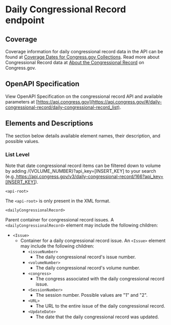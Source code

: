 # Daily Congressional Record endpoint

## Coverage

Coverage information for daily congressional record data in the API can be found at [Coverage Dates for Congress.gov Collections](https://www.congress.gov/help/coverage-dates).  Read more about Congressional Record data at [About the Congressional Record](https://www.congress.gov/help/congressional-record) on Congress.gov.

## OpenAPI Specification

View OpenAPI Specification on the congressional record API and available parameters at [https://api.congress.gov](https://api.congress.gov/#/daily-congressional-record/daily-congressional-record_list).

## Elements and Descriptions

The section below details available element names, their description, and possible values.

### List Level

Note that date congressional record items can be filtered down to volume by adding /{VOLUME_NUMBER}?api_key=[INSERT_KEY] to your search (e.g.,<https://api.congress.gov/v3/daily-congressional-record/166?api_key=[INSERT_KEY]>).

`<api-root>`

The `<api-root>` is only present in the XML format.

`<dailyCongressionalRecord>`

Parent container for congressional record issues. A `<dailyCongressionalRecord>` element may include the following children:

- `<Issue>`
  - Container for a daily congressional record issue. An `<Issue>` element may include the following children:
    - `<issueNumber>`
      - The daily congressional record's issue number.
    - `<volumeNumber>`
      - The daily congressional record's volume number. 
    - `<congress>`
      - The congress associated with the daily congressional record issue.
    - `<SessionNumber>`
      - The session number. Possible values are "1" and "2". 
    - `<URL>` 
      - The URL to the entire issue of the daily congressional record. 
    - `<UpdateDate>` 
       - The date that the daily congressional record was updated. 
